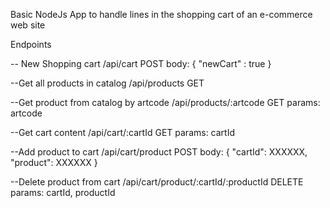Basic NodeJs App to handle lines in the shopping cart of an e-commerce web site

Endpoints

-- New Shopping cart
/api/cart
POST
body: {
    "newCart" : true
 } 

--Get all products in catalog
/api/products
GET

--Get product from catalog by artcode
/api/products/:artcode
GET
params: artcode

--Get cart content
/api/cart/:cartId
GET
params: cartId

--Add product to cart
/api/cart/product
POST
body: {
    "cartId": XXXXXX,
    "product": XXXXXX
}

--Delete product from cart
/api/cart/product/:cartId/:productId
DELETE
params: cartId, productId
